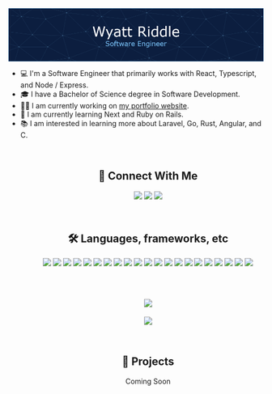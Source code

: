 <img src="images/software-engineer.png" align="center" />
<br>

<ul>
<li>💻 I'm a Software Engineer that primarily works with React, Typescript, and Node / Express.</li>
<li>🎓 I have a Bachelor of Science degree in Software Development.</li>
<li>👩‍💻 I am currently working on <a href="https://github.com/riddlew/portfolio">my portfolio website</a>.
<li>🧠 I am currently learning Next and Ruby on Rails.</li>
<li>📚 I am interested in learning more about Laravel, Go, Rust, Angular, and C.</li>
<ul>

<br>
<h2 align="center">📱 Connect With Me</h2>
<p align="center">
<a target="_blank" href="https://www.linkedin.com/in/wyatt-r/" title="LinkedIn"><img src="https://img.shields.io/badge/linkedin-%230077B5.svg?style=for-the-badge&logo=linkedin&logoColor=white" /></a>
<a target="_blank" href="https://twitter.com/riddlew_" title="Twitter"><img src="https://img.shields.io/badge/Twitter-%231DA1F2.svg?style=for-the-badge&logo=Twitter&logoColor=white" /></a>
<a target="_blank" href="https://www.riddl.dev" title="Website"><img src="https://img.shields.io/badge/Website-%23E7EEF0.svg?style=for-the-badge&logo=anaconda&logoColor=%2302A8EF" /></a>
</p>
<br>
<h2 align="center">🛠 Languages, frameworks, etc</h2>
<p align="center">
<!-- <img src="https://img.shields.io/badge/go-%2300ADD8.svg?style=for-the-badge&logo=go&logoColor=white" /> -->
<img src="https://img.shields.io/badge/react-%2320232a.svg?style=for-the-badge&logo=react&logoColor=%2361DAFB" />
<img src="https://img.shields.io/badge/Next-black?style=for-the-badge&logo=next.js&logoColor=white" />
<!-- <img src="https://img.shields.io/badge/styled--components-DB7093?style=for-the-badge&logo=styled-components&logoColor=white" /> -->
<img src="https://img.shields.io/badge/redux-%23593d88.svg?style=for-the-badge&logo=redux&logoColor=white" />
<img src="https://img.shields.io/badge/typescript-%23007ACC.svg?style=for-the-badge&logo=typescript&logoColor=white" />
<img src="https://img.shields.io/badge/javascript-%23323330.svg?style=for-the-badge&logo=javascript&logoColor=%23F7DF1E" />
<img src="https://img.shields.io/badge/node.js-6DA55F?style=for-the-badge&logo=node.js&logoColor=white" />
<img src="https://img.shields.io/badge/express.js-%23404d59.svg?style=for-the-badge&logo=express&logoColor=%2361DAFB" />
<img src="https://img.shields.io/badge/ruby-%23CC342D.svg?style=for-the-badge&logo=ruby&logoColor=white" />
<img src="https://img.shields.io/badge/rails-%23CC0000.svg?style=for-the-badge&logo=ruby-on-rails&logoColor=white" />
<!-- <img src="https://img.shields.io/badge/php-%23777BB4.svg?style=for-the-badge&logo=php&logoColor=white" /> -->
<!-- <img src="https://img.shields.io/badge/WordPress-%23117AC9.svg?style=for-the-badge&logo=WordPress&logoColor=white" /> -->
<!-- <img src="https://img.shields.io/badge/python-3670A0?style=for-the-badge&logo=python&logoColor=ffdd54" /> -->
<img src="https://img.shields.io/badge/html5-%23E34F26.svg?style=for-the-badge&logo=html5&logoColor=white" />
<img src="https://img.shields.io/badge/css-%231572B6.svg?style=for-the-badge&logo=css3&logoColor=white" />
<img src="https://img.shields.io/badge/SASS-hotpink.svg?style=for-the-badge&logo=SASS&logoColor=white" />
<img src="https://img.shields.io/badge/bootstrap-%23563D7C.svg?style=for-the-badge&logo=bootstrap&logoColor=white" />
<img src="https://img.shields.io/badge/tailwindcss-%2338B2AC.svg?style=for-the-badge&logo=tailwind-css&logoColor=white" />
<img src="https://img.shields.io/badge/-GraphQL-E10098?style=for-the-badge&logo=graphql&logoColor=white" />
<img src="https://img.shields.io/badge/MongoDB-%234ea94b.svg?style=for-the-badge&logo=mongodb&logoColor=white" />
<img src="https://img.shields.io/badge/postgres-%23316192.svg?style=for-the-badge&logo=postgresql&logoColor=white" />
<img src="https://img.shields.io/badge/sqlite-%2307405e.svg?style=for-the-badge&logo=sqlite&logoColor=white" />
<img src="https://img.shields.io/badge/MariaDB-003545?style=for-the-badge&logo=mariadb&logoColor=white" />
<img src="https://img.shields.io/badge/docker-%230db7ed.svg?style=for-the-badge&logo=docker&logoColor=white" />
<img src="https://img.shields.io/badge/figma-%23F24E1E.svg?style=for-the-badge&logo=figma&logoColor=white" />
</p>
<br>
<br>
<p align="center">
<img src="https://github-readme-stats.vercel.app/api?username=riddlew&count_private=true&show_icons=true&theme=ayu-mirage" />
</p>

<!-- <a href="https://github.com/riddlew/portfolio">
  <img align="center" src="https://github-readme-stats.vercel.app/api/pin/?username=riddlew&repo=portfolio&theme=gruvbox" />
</a> -->
  
<p align="center">
<img align="center" src="https://streak-stats.demolab.com/?user=riddlew&theme=ayu-mirage" />
</p>

<br>
<h2 align="center">📰 Projects</h2>
<!--
<table bordercolor="#04508c">
<tr>
<td width="50%" valign="top">
<h3 align="center">Todo</h3>
<br />
<a target="_blank" href="#"><img src="images/test.gif" width="100%" alt="Test Image" /></a>
<p align="center">
<a target="_blank" href="View Repo"><img src="https://img.shields.io/badge/Repo-00A95C.svg?style=for-the-badge&logo=github&logoColor=FFFFFF" /></a>
<a target="_blank" href="View Website"><img src="https://img.shields.io/badge/Website-%23E7EEF0.svg?style=for-the-badge&logo=gnome-terminal&logoColor=%2302A8EF" /></a>
</p>
<br>
<p>Test description goes here</p>
<br>
<p align="center">
<strong>React, Next.js, Typescript, Node.js, Express.js TailwindCSS, MongoDB</strong>
</p>
</td>
<td width="50%" valign="top">
<h3 align="center">Todo</h3>
<br />
<a target="_blank" href="#"><img src="images/test.gif" width="100%" alt="Test Image" /></a>
<p align="center">
<a target="_blank" href="View Repo"><img src="https://img.shields.io/badge/Repo-00A95C.svg?style=for-the-badge&logo=github&logoColor=FFFFFF" /></a>
<a target="_blank" href="View Website"><img src="https://img.shields.io/badge/Website-%23E7EEF0.svg?style=for-the-badge&logo=gnome-terminal&logoColor=%2302A8EF" /></a>
</p>
<br>
<p>Test description goes here</p>
<br>
<p align="center">
<strong>React, Next.js, Typescript, Node.js, Express.js TailwindCSS, MongoDB</strong>
</p>
</td>
</tr>
<tr>
<td width="50%" valign="top">
<h3 align="center">Todo</h3>
<br />
<a target="_blank" href="#"><img src="images/test.gif" width="100%" alt="Test Image" /></a>
<p align="center">
<a target="_blank" href="View Repo"><img src="https://img.shields.io/badge/Repo-00A95C.svg?style=for-the-badge&logo=github&logoColor=FFFFFF" /></a>
<a target="_blank" href="View Website"><img src="https://img.shields.io/badge/Website-%23E7EEF0.svg?style=for-the-badge&logo=gnome-terminal&logoColor=%2302A8EF" /></a>
</p>
<br>
<p>Test description goes here</p>
<br>
<p align="center">
<strong>React, Next.js, Typescript, Node.js, Express.js TailwindCSS, MongoDB</strong>
</p>
</td>
<td width="50%" valign="top">
<h3 align="center">Todo</h3>
<br />
<a target="_blank" href="#"><img src="images/test.gif" width="100%" alt="Test Image" /></a>
<p align="center">
<a target="_blank" href="View Repo"><img src="https://img.shields.io/badge/Repo-00A95C.svg?style=for-the-badge&logo=github&logoColor=FFFFFF" /></a>
<a target="_blank" href="View Website"><img src="https://img.shields.io/badge/Website-%23E7EEF0.svg?style=for-the-badge&logo=gnome-terminal&logoColor=%2302A8EF" /></a>
</p>
<br>
<p>Test description goes here</p>
<br>
<p align="center">
<strong>React, Next.js, Typescript, Node.js, Express.js TailwindCSS, MongoDB</strong>
</p>
</td>
</tr>
</table>
-->
<p align="center">Coming Soon</p>
